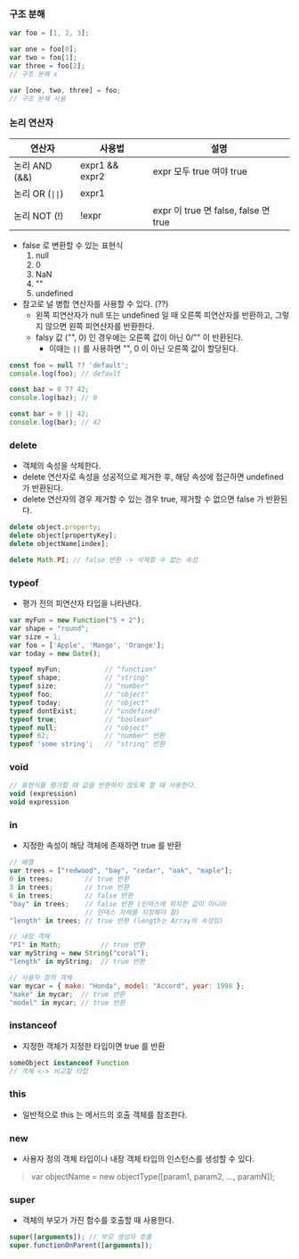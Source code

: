 ### 구조 분해

```js
var foo = [1, 2, 3];

var one = foo[0];
var two = foo[1];
var three = foo[2];
// 구조 분해 x

var [one, two, three] = foo;
// 구조 분해 사용
```

### 논리 연산자

| 연산자 | 사용법 | 설명 |
| ---- | ---- | ---- |
| 논리 AND (&&) | expr1 && expr2 | expr 모두 true 여야 true |
| 논리 OR (<code>&#124;&#124;</code>) | expr1 || expr2 | expr 중 1개만 true 이면 true |
| 논리 NOT (!) | !expr | expr 이 true 면 false, false 면 true |

* false 로 변환할 수 있는 표현식
    1. null
    1. 0
    1. NaN
    1. ""
    1. undefined
* 참고로 널 병합 연산자를 사용할 수 있다. (??)
    * 왼쪽 피연산자가 null 또는 undefined 일 때 오른쪽 피연산자를 반환하고, 그렇지 않으면 왼쪽 피연산자를 반환한다.
    * falsy 값 ("", 0) 인 경우에는 오른쪽 값이 아닌 0/"" 이 반환된다.
        * 이때는 `||` 를 사용하면 "", 0 이 아닌 오른쪽 값이 할당된다.

```js
const foo = null ?? 'default';
console.log(foo); // default

const baz = 0 ?? 42;
console.log(baz); // 0

const bar = 0 || 42;
console.log(bar); // 42
```

### delete

* 객체의 속성을 삭제한다.
* delete 연산자로 속성을 성공적으로 제거한 후, 해당 속성에 접근하면 undefined 가 반환된다.
* delete 연산자의 경우 제거할 수 있는 경우 true, 제거할 수 없으면 false 가 반환된다.

```js
delete object.property;
delete object[propertyKey];
delete objectName[index];

delete Math.PI; // false 반환 -> 삭제할 수 없는 속성
```

### typeof

* 평가 전의 피연산자 타입을 나타낸다.

```js
var myFun = new Function("5 + 2");
var shape = "round";
var size = 1;
var foo = ['Apple', 'Mango', 'Orange'];
var today = new Date();

typeof myFun;           // "function"
typeof shape;           // "string"
typeof size;            // "number"
typeof foo;             // "object"
typeof today;           // "object"
typeof dontExist;       // "undefined"
typeof true;            // "boolean"
typeof null;            // "object"
typeof 62;              // "number" 반환
typeof 'some string';   // "string" 반환
```

### void

```js
// 표현식을 평가할 때 값을 반환하지 않도록 할 때 사용한다.
void (expression)
void expression
```

### in

* 지정한 속성이 해당 객체에 존재하면 true 를 반환

```js
// 배열
var trees = ["redwood", "bay", "cedar", "oak", "maple"];
0 in trees;        // true 반환
3 in trees;        // true 반환
6 in trees;        // false 반환
"bay" in trees;    // false 반환 (인덱스에 위치한 값이 아니라
                   // 인덱스 자체를 지정해야 함)
"length" in trees; // true 반환 (length는 Array의 속성임)

// 내장 객체
"PI" in Math;          // true 반환
var myString = new String("coral");
"length" in myString;  // true 반환

// 사용자 정의 객체
var mycar = { make: "Honda", model: "Accord", year: 1998 };
"make" in mycar;  // true 반환
"model" in mycar; // true 반환
```

### instanceof

* 지정한 객체가 지정한 타입이면 true 를 반환

```js
someObject instanceof Function
// 객체 <-> 비교할 타입
```

### this

* 일반적으로 this 는 메서드의 호출 객체를 참조한다.

### new

* 사용자 정의 객체 타입이나 내장 객체 타입의 인스턴스를 생성할 수 있다.
> var objectName = new objectType([param1, param2, ..., paramN]);

### super

* 객체의 부모가 가진 함수를 호출할 때 사용한다.

```js
super([arguments]); // 부모 생성자 호출
super.functionOnParent([arguments]);
```
